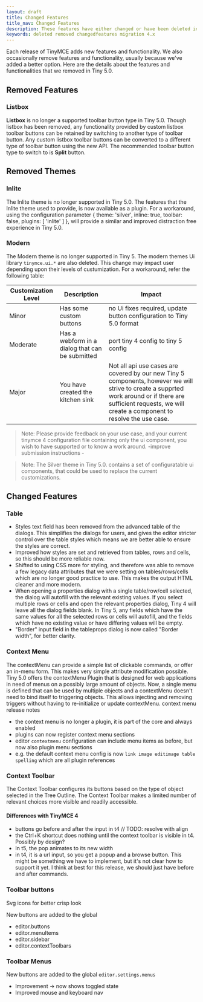 ```yaml
---
layout: draft
title: Changed Features
title_nav: Changed Features
description: These features have either changed or have been deleted in TinyMCE 5.0.
keywords: deleted removed changedfeatures migration 4.x
---
```


Each release of TinyMCE adds new features and functionality. We also occasionally remove features and functionality, usually because we've added a better option.
Here are the details about the features and functionalities that we removed in Tiny 5.0.

## Removed Features

### Listbox

**Listbox** is no longer a supported toolbar button type in Tiny 5.0. Though listbox has been removed, any functionality provided by custom listbox toolbar buttons can be retained by switching to another type of toolbar button.
Any custom listbox toolbar buttons can be converted to a different type of toolbar button using the new API. The recommended toolbar button type to switch to is **Split** button.


## Removed Themes

### Inlite
The Inlite theme is no longer supported in Tiny 5.0. The features that the Inlite theme used to provide, is now available as a plugin. For a workaround, using the configuration parameter { theme: 'silver', inline: true, toolbar: false, plugins: [ 'inlite' ] },
will provide a similar and improved distraction free experience in Tiny 5.0.

### Modern

The Modern theme is no longer supported in Tiny 5.  The modern themes Ui library `tinymce.ui.*` are also deleted. This change may impact user depending upon their levels of custumization.
For a workaround, refer the following table:

| Customization Level | Description | Impact |
| ------------------- | ----------- | ------ |
| Minor | Has some custom buttons | no Ui fixes required, update button configuration to Tiny 5.0 format |
| Moderate | Has a webform in a dialog that can be submitted | port tiny 4 config to tiny 5 config |
| Major | You have created the kitchen sink | Not all api use cases are covered by our new Tiny 5 components, however we will strive to create a supprted work around or if there are sufficient requests, we will create a component to resolve the use case. |

> Note: Please provide feedback on your use case, and your current tinymce 4 configuration file containing only the ui component, you wish to have supported or to know a work around. -improve submission instructions -

> Note: The Silver theme in Tiny 5.0. contains a set of configuratable ui components, that could be used to replace the current customizations.



## Changed Features

### Table

* Styles text field has been removed from the advanced table of the dialogs. This simplifies the dialogs for users, and gives the editor stricter control over the table styles which means we are better able to ensure the styles are correct.
* Improved how styles are set and retrieved from tables, rows and cells, so this should be more reliable now.
* Shifted to using CSS more for styling, and therefore was able to remove a few legacy data attributes that we were setting on tables/rows/cells which are no longer good practice to use. This makes the output HTML cleaner and more modern.
* When opening a properties dialog with a single table/row/cell selected, the dialog will autofill with the relevant existing values. If you select multiple rows or cells and open the relevant properties dialog, Tiny 4 will leave all the dialog fields blank. In Tiny 5, any fields which have the same values for all the selected rows or cells will autofill, and the fields which have no existing value or have differing values will be empty.
* "Border" input field in the tableprops dialog is now called "Border width", for better clarity.

### Context Menu

The contextMenu can provide a simple list of clickable commands, or offer an in-menu form. This makes very simple attribute modification possible. Tiny 5.0 offers the contextMenu Plugin that is designed for web applications in need of menus on a possibly large amount of objects. Now, a single menu is defined that can be used by multiple objects and a contextMenu doesn't need to bind itself to triggering objects. This allows injecting and removing triggers without having to re-initialize or update contextMenu.
context menu release notes
- the context menu is no longer a plugin, it is part of the core and always enabled
- plugins can now register context menu sections
- editor `contextmenu` configuration can include menu items as before, but now also plugin menu sections
- e.g. the default context menu config is now `link image editimage table spelling` which are all plugin references


### Context Toolbar

The Context Toolbar configures its buttons based on the type of object selected in the Tree Outline. The Context Toolbar makes a limited number of relevant choices more visible and readily accessible.


#### Differences with TinyMCE 4

* buttons go before and after the input in t4 // TODO: resolve with align
* the Ctrl+K shortcut does nothing until the context toolbar is visible in t4. Possibly by design?
* In t5, the pop animates to its new width
* in t4, it is a url input, so you get a popup and a browse button. This might be something we have to implement, but it's not clear how to support it yet. I think at best for this release, we should just have before and after commands.

### Toolbar buttons

Svg icons for better crisp look

New buttons are added to the global

* editor.buttons
* editor.menuItems
* editor.sidebar
* editor.contextToolbars


### Toolbar Menus

New buttons are added to the global `editor.settings.menus`

* Improvement -> now shows toggled state
* Improved mouse and keyboard nav





